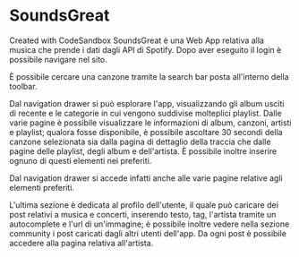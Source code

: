 # SoundsGreat
Created with CodeSandbox
SoundsGreat è una Web App relativa alla musica che prende i dati dagli API di Spotify. Dopo aver eseguito il login è possibile navigare nel sito.

È possibile cercare una canzone tramite la search bar posta all'interno della toolbar.

Dal navigation drawer si può esplorare l'app, visualizzando gli album usciti di recente e le categorie in cui vengono suddivise molteplici playlist. Dalle varie pagine è possibile visualizzare le informazioni di album, canzoni, artisti e playlist; qualora fosse disponibile, è possibile ascoltare 30 secondi della canzone selezionata sia dalla pagina di dettaglio della traccia che dalle pagine delle playlist, degli album e dell'artista. È possibile inoltre inserire ognuno di questi elementi nei preferiti.

Dal navigation drawer si accede infatti anche alle varie pagine relative agli elementi preferiti.

L'ultima sezione è dedicata al profilo dell'utente, il quale può caricare dei post relativi a musica e concerti, inserendo testo, tag, l'artista tramite un autocomplete e l'url di un'immagine; è possibile inoltre vedere nella sezione community i post caricati dagli altri utenti dell'app.
Da ogni post è possibile accedere alla pagina relativa all'artista.
